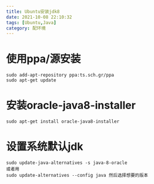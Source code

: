 ```yaml
---
title: Ubuntu安装jdk8
date: 2021-10-08 22:10:32
tags: [Ubuntu,Java]
category: 配环境
---
```

# 使用ppa/源安装
```
sudo add-apt-repository ppa:ts.sch.gr/ppa
sudo apt-get update
```
# 安装oracle-java8-installer
```
sudo apt-get install oracle-java8-installer
```
# 设置系统默认jdk
```
sudo update-java-alternatives -s java-8-oracle
或者用
sudo update-alternatives --config java 然后选择想要的版本
```